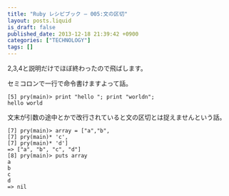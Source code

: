 ```yaml
---
title: "Ruby レシピブック — 005:文の区切"
layout: posts.liquid
is_draft: false
published_date: 2013-12-18 21:39:42 +0900
categories: ["TECHNOLOGY"]
tags: []
---
```


2,3,4と説明だけでほぼ終わったので飛ばします。

セミコロンで一行で命令書けますよって話。

    [5] pry(main)> print "hello "; print "worldn";
    hello world

文末が引数の途中とかで改行されていると文の区切とは捉えませんという話。

    [7] pry(main)> array = ["a","b",
    [7] pry(main)* 'c',
    [7] pry(main)* 'd']
    => ["a", "b", "c", "d"]
    [8] pry(main)> puts array
    a
    b
    c
    d
    => nil


